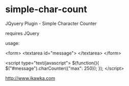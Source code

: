 simple-char-count
=================

JQyuery Plugin - Simple Character Counter

requires JQuery

usage:

&lt;form&gt;
&lt;textarea id="message"&gt; &lt;/textarea&gt;
&lt;/form&gt;

&lt;script type="text/javascript"&gt;
$(function(){
    $("#message").charCounter({"max": 250});
});
&lt;/script&gt;

http://www.ikawka.com
